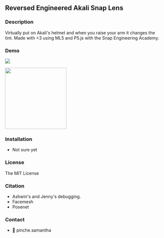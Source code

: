 ## Reversed Engineered Akali Snap Lens

### Description
Virtually put on Akali's helmet and when you raise your arm it changes the tint. Made with <3 using ML5 and P5.js with the Snap Engineering Academy. 

### Demo

![](https://i.imgur.com/jqMqrPt.gif)

<img src="YOUR_GIF_URL_HERE" width=200><br>

### Installation 
* Not sure yet

### License
The MIT License

### Citation
* Ashwin's and Jenny's debugging. 
* Facemesh
* Posenet

### Contact
* 👻 pinche.samantha
